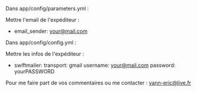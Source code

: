 Dans app/config/parameters.yml :

Mettre l'email de l'expéditeur : 

- email_sender: your@mail.com 



Dans app/config/config.yml :

Mettre les infos de l'expéditeur : 

- swiftmailer:
    transport: gmail
    username:  your@mail.com
    password:  yourPASSWORD


Pour me faire part de vos commentaires ou me contacter : yann-eric@live.fr